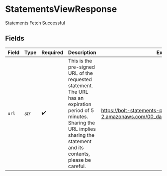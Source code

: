 # StatementsViewResponse

Statements Fetch Successful


## Fields

| Field                                                                                                                                                                                     | Type                                                                                                                                                                                      | Required                                                                                                                                                                                  | Description                                                                                                                                                                               | Example                                                                                                                                                                                   |
| ----------------------------------------------------------------------------------------------------------------------------------------------------------------------------------------- | ----------------------------------------------------------------------------------------------------------------------------------------------------------------------------------------- | ----------------------------------------------------------------------------------------------------------------------------------------------------------------------------------------- | ----------------------------------------------------------------------------------------------------------------------------------------------------------------------------------------- | ----------------------------------------------------------------------------------------------------------------------------------------------------------------------------------------- |
| `url`                                                                                                                                                                                     | *str*                                                                                                                                                                                     | :heavy_check_mark:                                                                                                                                                                        | This is the pre-signed URL of the requested statement. The URL has an expiration period of 5 minutes.<br/>Sharing the URL implies sharing the statement and its contents, please be careful.<br/> | https://bolt-statements-production.s3.us-west-2.amazonaws.com/00_daily_transaction_20200410.csv                                                                                           |